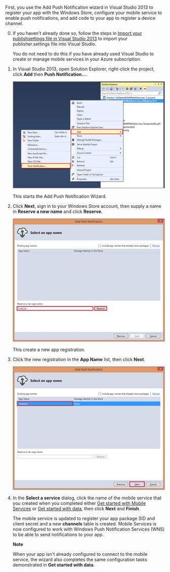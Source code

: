 First, you use the Add Push Notification wizard in Visual Studio 2013 to register your app with the Windows Store, configure your mobile service to enable push notifications, and add code to your app to register a device channel.

0. If you haven't already done so, follow the steps in [Import your publishsettings file in Visual Studio 2013] to import your publisher.settings file into Visual Studio. 

	You do not need to do this if you have already used Visual Studio to create or manage mobile services in your Azure subscription.

1. In Visual Studio 2013, open Solution Explorer, right-click the project, click **Add** then **Push Notification...**. 

	![mobile-add-push-notifications-vs2013](../includes/media/mobile-services-create-new-push-vs2013/mobile-add-push-notifications-vs2013.png)

	This starts the Add Push Notification Wizard.

2. Click **Next**, sign in to your Windows Store account, then supply a name in **Reserve a new name** and click **Reserve**.

	![mobile-add-push-notifications-vs2013-2](../includes/media/mobile-services-create-new-push-vs2013/mobile-add-push-notifications-vs2013-2.png) 

	This create a new app registration.

3. Click the new registration in the **App Name** list, then click **Next**.

	![mobile-add-push-notifications-vs2013-3](../includes/media/mobile-services-create-new-push-vs2013/mobile-add-push-notifications-vs2013-3.png)

4. In the **Select a service** dialog, click the name of the mobile service that you created when you completed either [Get started with Mobile Services] or [Get started with data], then click **Next** and **Finish**. 

	
	The mobile service is updated to register your app package SID and client secret and a new **channels** table is created. Mobile Services is now configured to work with Windows Push Notification Services (WNS) to be able to send notifications to your app.   

	<div class="dev-callout"><b>Note</b>
		<p>When your app isn't already configured to connect to the mobile service, the wizard also completes the same configuration tasks demonstrated in <strong>Get started with data</strong>.</p>
	</div>

<!-- URLs. -->
[Get started with Mobile Services]: /en-us/develop/mobile/tutorials/get-started/
[Get started with data]: /en-us/develop/mobile/tutorials/get-started-with-data-dotnet/
[Import your publishsettings file in Visual Studio 2013]: /en-us/documentation/articles/mobile-services-windows-how-to-import-publishsettings/
